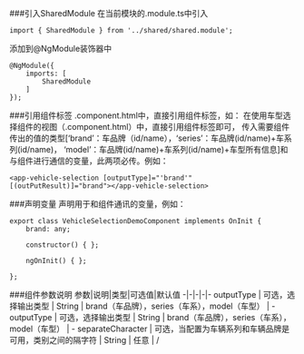 ###引入SharedModule
在当前模块的.module.ts中引入

    import { SharedModule } from '../shared/shared.module';

添加到@NgModule装饰器中

    @NgModule({ 
        imports: [ 
            SharedModule 
        ] 
    });

###引用组件标签
.component.html中，直接引用组件标签，如：
在使用车型选择组件的视图（.component.html）中，直接引用组件标签即可， 传入需要组件传出的值的类型[‘brand’：车品牌（id/name），‘series’：车品牌(id/name)+车系列(id/name)， ‘model’：车品牌(id/name)+车系列(id/name)+车型所有信息]和与组件进行通信的变量，此两项必传。例如：

    <app-vehicle-selection [outputType]="'brand'" [(outPutResult)]="brand"></app-vehicle-selection>

###声明变量 
声明用于和组件通讯的变量，例如：

    export class VehicleSelectionDemoComponent implements OnInit { 
        brand: any; 

        constructor() { }; 

        ngOnInit() { }; 

    };

###组件参数说明
参数|说明|类型|可选值|默认值
-|-|-|-|-
outputType | 可选，选择输出类型 | String | brand（车品牌），series（车系），model（车型） | -
outputType | 可选，选择输出类型 | String | brand（车品牌），series（车系），model（车型） | -
separateCharacter | 可选，当配置为车辆系列和车辆品牌是可用，类别之间的隔字符 | String | 任意 | /